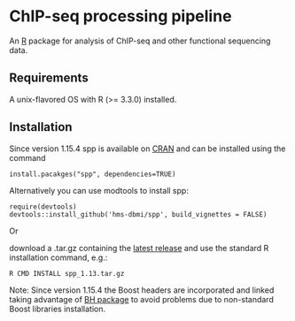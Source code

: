 # ChIP-seq processing pipeline
An [R](https://www.r-project.org/) package for analysis of ChIP-seq and other functional sequencing data.

## Requirements
A unix-flavored OS with R (>= 3.3.0) installed.

## Installation
Since version 1.15.4 spp is available on [CRAN](https://CRAN.R-project.org/package=spp) and can be installed using the command

```
install.pacakges("spp", dependencies=TRUE)
```




Alternatively you can use modtools to install spp:

```
require(devtools)
devtools::install_github('hms-dbmi/spp', build_vignettes = FALSE)
```

Or 

download a .tar.gz containing the [latest release](https://github.com/hms-dbmi/spp/releases) and use the standard R installation command, e.g.:
```
R CMD INSTALL spp_1.13.tar.gz
```

Note: Since version 1.15.4 the Boost headers are incorporated and linked taking advantage of [BH package](https://CRAN.R-project.org/package=BH) to avoid problems due to non-standard Boost libraries installation.

